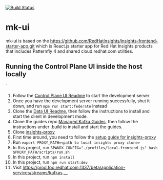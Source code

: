[![Build Status](https://travis-ci.org/RedHatInsights/insights-frontend-starter-app.svg?branch=master)](https://travis-ci.org/RedHatInsights/insights-frontend-starter-app)

# mk-ui

mk-ui is based on the https://github.com/RedHatInsights/insights-frontend-starter-app.git which is React.js starter app for Red Hat Insights products that includes Patternfly 4 and shared cloud.redhat.com utilities.

## Running the Control Plane UI inside the host locally
`
1. Follow the [Control Plane UI Readme](https://github.com/bf2fc6cc711aee1a0c2a/mk-ui-frontend) to start the development server
2. Once you have the development server running successfully, shut it down, and run `npm run start:federate` instead
3. Clone the [Data UI Readme](https://github.com/bf2fc6cc711aee1a0c2a/kafka-ui), then follow the instructions to install and start the client in development mode.
4. Clone the guides repo [Managed Kafka Guides](https://github.com/bf2fc6cc711aee1a0c2a/guides), then follow the instructions under .build to install and start the guides.
5. Clone [insights-proxy](https://github.com/RedHatInsights/insights-proxy)
6. First time around, you need to follow the [setup guide for insights-proxy](https://github.com/RedHatInsights/insights-proxy#setup)
6. Run `export PROXY_PATH=<path to local insights proxy clone>`
7. In this project, run `SPANDX_CONFIG="./profiles/local-frontend.js" bash $PROXY_PATH/scripts/run.sh`
8. In this project, run `npm install`
9. In this project, run `npm run start:dev`
10. Visit https://prod.foo.redhat.com:1337/beta/application-services/streams/kafkas.__
